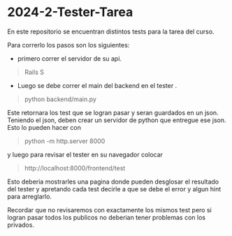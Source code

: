 # 2024-2-Tester-Tarea

En este repositorio se encuentran distintos tests para la tarea del curso.

Para correrlo los pasos son los siguientes:


* primero correr el servidor de su api.
>Rails S

* Luego se debe correr el main del backend en el tester .

>python backend/main.py

Este retornara los test que se logran pasar y seran guardados en un json. Teniendo el json, deben crear un servidor de python que entregue ese json. Esto lo pueden hacer con 

>python -m http.server 8000

y luego para revisar el tester en su navegador colocar 

> http://localhost:8000/frontend/test

Esto deberia mostrarles una pagina donde pueden desglosar el resultado del tester y apretando cada test decirle a que se debe el error y algun hint para arreglarlo.

Recordar que no revisaremos con exactamente los mismos test pero si logran pasar todos los publicos no deberian tener problemas con los privados.
